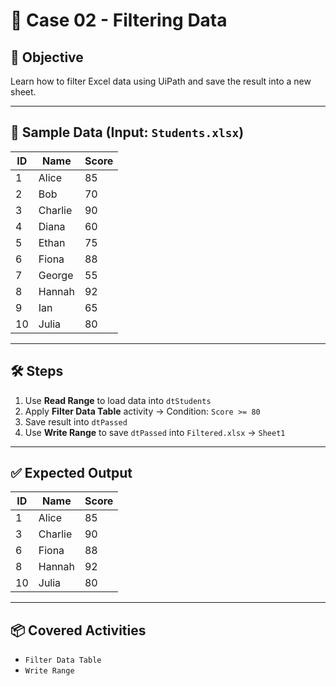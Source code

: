 # 📘 Case 02 - Filtering Data

## 🎯 Objective
Learn how to filter Excel data using UiPath and save the result into a new sheet.

---

## 📝 Sample Data (Input: `Students.xlsx`)

| ID  | Name      | Score |
|-----|-----------|-------|
| 1   | Alice     | 85    |
| 2   | Bob       | 70    |
| 3   | Charlie   | 90    |
| 4   | Diana     | 60    |
| 5   | Ethan     | 75    |
| 6   | Fiona     | 88    |
| 7   | George    | 55    |
| 8   | Hannah    | 92    |
| 9   | Ian       | 65    |
| 10  | Julia     | 80    |

---

## 🛠️ Steps
1. Use **Read Range** to load data into `dtStudents`
2. Apply **Filter Data Table** activity → Condition: `Score >= 80`
3. Save result into `dtPassed`
4. Use **Write Range** to save `dtPassed` into `Filtered.xlsx` → `Sheet1`

---

## ✅ Expected Output
| ID  | Name    | Score |
|-----|---------|-------|
| 1   | Alice   | 85    |
| 3   | Charlie | 90    |
| 6   | Fiona   | 88    |
| 8   | Hannah  | 92    |
| 10  | Julia   | 80    |

---

## 📦 Covered Activities
- `Filter Data Table`
- `Write Range`
